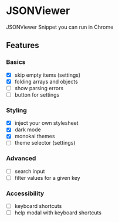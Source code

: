 # JSONViewer

JSONViewer Snippet you can run in Chrome

## Features

### Basics
- [x] skip empty items (settings)
- [x] folding arrays and objects
- [ ] show parsing errors
- [ ] button for settings

### Styling
- [x] inject your own stylesheet
- [x] dark mode
- [x] monokai themes
- [ ] theme selector (settings)

### Advanced
- [ ] search input
- [ ] filter values for a given key

### Accessibility
- [ ] keyboard shortcuts
- [ ] help modal with keyboard shortcuts
